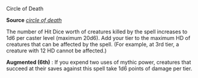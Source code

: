Circle of Death

**Source** [_circle of death_](spells/circleOfDeath.md#_circle-of-death)

The number of Hit Dice worth of creatures killed by the spell increases to 1d6 per caster level (maximum 20d6). Add your tier to the maximum HD of creatures that can be affected by the spell. (For example, at 3rd tier, a creature with 12 HD cannot be affected.)

**Augmented (6th)** : If you expend two uses of mythic power, creatures that succeed at their saves against this spell take 1d6 points of damage per tier.

